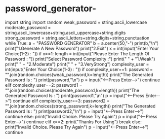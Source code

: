 # password_generator-

import string
import random
weak_password = string.ascii_lowercase
moderate_password = string.ascii_lowercase+string.ascii_uppercase+string.digits
strong_password = string.ascii_letters+string.digits+string.punctuation
while True:
    a = "PASSWORD GENERATOR"
    b = a.center(50,"-")
    print(b,"\n")
    print("1.Generate A New Password")
    print("2.Exit")
    x = int(input("Enter Your Choice(1-2) : "))
    if x==1:
        length = int(input("Please Enter The Length Of Password : "))
        print("Select Password Complexity :")
        print(" " + "1.Weak")
        print(" " + "2.Moderate")
        print(" " + "3.VeryStrong")
        complexity_user = int(input("Enter Your Choice(1-3) : "))
        if complexity_user==1:
            password = "".join(random.choices(weak_password,k=length))
            print("The Generated Password Is : ")
            print(password,"\n")
            p = input("<--Press Enter-->")
            continue
        elif complexity_user==2:
            password1 = "".join(random.choices(moderate_password,k=length))
            print("The Generated Password Is : ")
            print(password1,"\n")
            p = input("<--Press Enter-->")
            continue
        elif complexity_user==3:
            password2 = "".join(random.choices(strong_password,k=length))
            print("The Generated Password Is : ")
            print(password2,"\n")
            p = input("<--Press Enter-->")
            continue
        else:
            print("Invalid Choice. Please Try Again")
            p = input("<--Press Enter-->")
            continue
    elif x==2:
        print("Thanks For Using")
        break
    else:
        print("Invalid Choice. Please Try Again")
        p = input("<--Press Enter-->")
        continue
